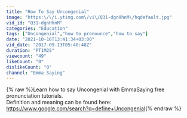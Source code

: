 ```yaml
---
title: "How To Say Uncongenial"
image: "https:\/\/i.ytimg.com\/vi\/Q31-dgnHhnM\/hqdefault.jpg"
vid_id: "Q31-dgnHhnM"
categories: "Education"
tags: ["Uncongenial","how to pronounce","how to say"]
date: "2021-10-16T13:41:34+03:00"
vid_date: "2017-09-13T05:40:48Z"
duration: "PT1M2S"
viewcount: "49"
likeCount: "0"
dislikeCount: "0"
channel: "Emma Saying"
---
```

{% raw %}Learn how to say Uncongenial with EmmaSaying free pronunciation tutorials.<br />Definition and meaning can be found here:<br /><a rel="nofollow" target="blank" href="https://www.google.com/search?q=define+Uncongenial">https://www.google.com/search?q=define+Uncongenial</a>{% endraw %}
